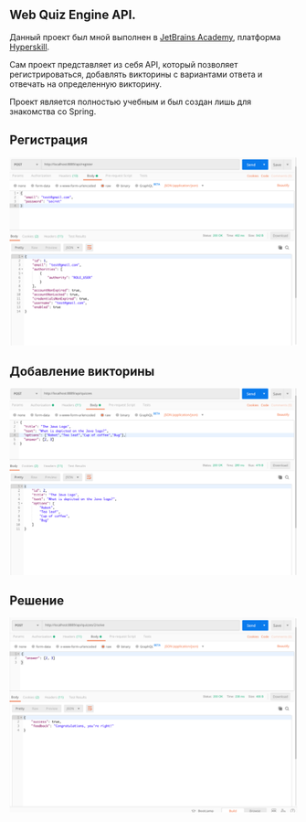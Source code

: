 ## Web Quiz Engine API.

Данный проект был мной выполнен в [JetBrains Academy](https://www.jetbrains.com/ru-ru/academy/),
платформа [Hyperskill](https://hyperskill.org/).

Сам проект представляет из себя API, который позволяет регистрироваться, добавлять викторины с вариантами ответа и отвечать на определенную викторину.


Проект является полностью учебным и был создан лишь для знакомства со Spring.

Регистрация
---
![Register](https://github.com/maxim092001/QuizEngine/blob/master/src/resources/screenshots/register.png)

Добавление викторины
---
![AddQuiz](https://github.com/maxim092001/QuizEngine/blob/master/src/resources/screenshots/addquiz.png)

Решение
---
![AddQuiz](https://github.com/maxim092001/QuizEngine/blob/master/src/resources/screenshots/solve.png)
